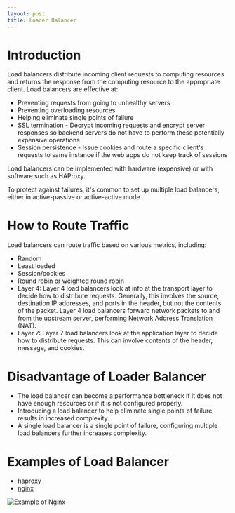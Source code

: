 ```yaml
---
layout: post
title: Loader Balancer
---
```



# Introduction

Load balancers distribute incoming client requests to computing resources and returns the response from the computing resource to the appropriate client. Load balancers are effective at:

- Preventing requests from going to unhealthy servers
- Preventing overloading resources
- Helping eliminate single points of failure
- SSL termination - Decrypt incoming requests and encrypt server responses so backend servers do not have to perform these potentially expensive operations
- Session persistence - Issue cookies and route a specific client's requests to same instance if the web apps do not keep track of sessions

Load balancers can be implemented with hardware (expensive) or with software such as HAProxy.

To protect against failures, it's common to set up multiple load balancers, either in active-passive or active-active mode.

# How to Route Traffic

Load balancers can route traffic based on various metrics, including:

- Random
- Least loaded
- Session/cookies
- Round robin or weighted round robin
- Layer 4: Layer 4 load balancers look at info at the transport layer to decide how to distribute requests. Generally, this involves the source, destination IP addresses, and ports in the header, but not the contents of the packet. Layer 4 load balancers forward network packets to and from the upstream server, performing Network Address Translation (NAT).
- Layer 7: Layer 7 load balancers look at the application layer to decide how to distribute requests. This can involve contents of the header, message, and cookies.

# Disadvantage of Loader Balancer

- The load balancer can become a performance bottleneck if it does not have enough resources or if it is not configured properly.
- Introducing a load balancer to help eliminate single points of failure results in increased complexity.
- A single load balancer is a single point of failure, configuring multiple load balancers further increases complexity.

# Examples of Load Balancer

- [haproxy](http://www.haproxy.org/download/1.2/doc/architecture.txt)
- [nginx](https://www.nginx.com/blog/inside-nginx-how-we-designed-for-performance-scale/)

![Example of Nginx](https://www.nginx.com/wp-content/uploads/2015/06/infographic-Inside-NGINX_process-model.png)
